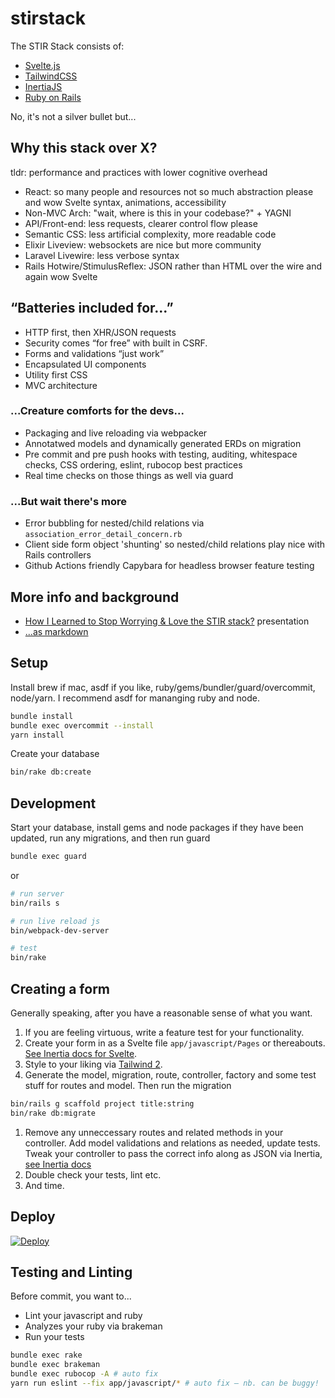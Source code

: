 # stirstack
The STIR Stack consists of:

- [Svelte.js](https://svelte.dev/)
- [TailwindCSS](https://tailwindcss.com/)
- [InertiaJS](https://inertiajs.com/)
- [Ruby on Rails](https://rubyonrails.org/)

No, it's not a silver bullet but...

## Why this stack over X?
tldr: performance and practices with lower cognitive overhead

- React: so many people and resources not so much abstraction please and wow Svelte syntax, animations, accessibility
- Non-MVC Arch: "wait, where is this in your codebase?" + YAGNI
- API/Front-end: less requests, clearer control flow please
- Semantic CSS: less artificial complexity, more readable code
- Elixir Liveview: websockets are nice but more community
- Laravel Livewire: less verbose syntax
- Rails Hotwire/StimulusReflex: JSON rather than HTML over the wire and again wow Svelte

## “Batteries included for...”
- HTTP first, then XHR/JSON requests
- Security comes “for free” with built in CSRF.
- Forms and validations “just work”
- Encapsulated UI components
- Utility first CSS
- MVC architecture

### ...Creature comforts for the devs...

- Packaging and live reloading via webpacker
- Annotatwed models and dynamically generated ERDs on migration
- Pre commit and pre push hooks with testing, auditing, whitespace checks, CSS ordering, eslint, rubocop best practices
- Real time checks on those things as well via guard

### ...But wait there's more
- Error bubbling for nested/child relations via `association_error_detail_concern.rb`
- Client side form object 'shunting' so nested/child relations play nice with Rails controllers
- Github Actions friendly Capybara for headless browser feature testing


## More info and background
- [How I Learned to Stop Worrying & Love the STIR stack?](https://seereadcode.github.io/stirstack-deck/) presentation
- [...as markdown](https://raw.githubusercontent.com/seeReadCode/stirstack-deck/master/PITCHME.md)


## Setup

Install brew if mac, asdf if you like, ruby/gems/bundler/guard/overcommit, node/yarn. I recommend asdf for mananging ruby and node.

```sh
bundle install
bundle exec overcommit --install
yarn install
```

Create your database

```sh
bin/rake db:create
```

## Development

Start your database, install gems and node packages if they have been updated, run any migrations, and then run guard

```sh
bundle exec guard
```

or

```sh
# run server
bin/rails s

# run live reload js
bin/webpack-dev-server

# test
bin/rake
```

## Creating a form
Generally speaking, after you have a reasonable sense of what you want.

1. If you are feeling virtuous, write a feature test for your functionality.
1. Create your form in as a Svelte file `app/javascript/Pages` or thereabouts. [See Inertia docs for Svelte](https://inertiajs.com/forms).
1. Style to your liking via [Tailwind 2](https://v2.tailwindcss.com/).
1. Generate the model, migration, route, controller, factory and some test stuff for routes and model. Then run the migration
```sh
bin/rails g scaffold project title:string
bin/rake db:migrate
```
1. Remove any unneccessary routes and related methods in your controller.  Add model validations and relations as needed, update tests. Tweak your controller to pass the correct info along as JSON via Inertia, [see Inertia docs](https://inertiajs.com/forms)
1. Double check your tests, lint etc.
1. And time.


## Deploy

[![Deploy](https://www.herokucdn.com/deploy/button.svg)](https://heroku.com/deploy?template=https://github.com/seeReadCode/stirstack/tree/main)


## Testing and Linting
Before commit, you want to...

- Lint your javascript and ruby
- Analyzes your ruby via brakeman
- Run your tests


```bash
bundle exec rake
bundle exec brakeman
bundle exec rubocop -A # auto fix
yarn run eslint --fix app/javascript/* # auto fix – nb. can be buggy!
```
